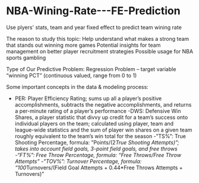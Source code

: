 # NBA-Wining-Rate---FE-Prediction
Use plyers' stats, team and year fixed effect to predict team wining rate

The reason to study this topic:
Help understand what makes a strong team that stands out winning more games
Potential insights for team management on better player recruitment strategies
Possible usage for NBA sports gambling

Type of Our Predictive Problem: Regression Problem – target variable “winning PCT” (continuous valued, range from 0 to 1)

Some important concepts in the data & modeling process:
- PER: Player Efficiency Rating; sums up all a player’s positive accomplishments, subtracts the negative accomplishments, and returns a per-minute rating of a player’s performance
-DWS: Defensive Win Shares, a player statistic that divvy up credit for a team’s success onto individual players on the team; calculated using player, team and league-wide statistics and the sum of player win shares on a given team roughly equivalent to the team’s win total for the season
-”TS%”: True Shooting Percentage, formula: ”Points/(2*True Shooting Attempts)”; takes into account field goals, 3-point field goals, and free throws
-“FT%”: Free Throw Percentage, formula: “Free Throws/Free Throw Attempts”
-”TOV%”: Turnover Percentage, formula: “100*Turnovers/(Field Goal Attempts + 0.44*Free Throws Attempts + Turnovers)”
